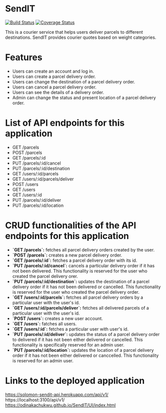 # SendIT

[![Build Status](https://travis-ci.org/ODINAKACHUKWU/SendIT.svg?branch=develop)](https://travis-ci.org/ODINAKACHUKWU/SendIT)
[![Coverage Status](https://coveralls.io/repos/github/ODINAKACHUKWU/SendIT/badge.svg?branch=develop)](https://coveralls.io/github/ODINAKACHUKWU/SendIT?branch=develop)

This is a courier service that helps users deliver parcels to different destinations. SendIT provides courier quotes based on weight categories.

# Features

<ul>
  <li>Users can create an account and log in.</li>
  <li>Users can create a parcel delivery order.</li>
  <li>Users can change the destination of a parcel delivery order.</li>
  <li>Users can cancel a parcel delivery order.</li>
  <li>Users can see the details of a delivery order.</li>
  <li>Admin can change the status and present location of a parcel delivery order.</li>
</ul>

# List of API endpoints for this application 

<ul>
  <li>GET /parcels</li>
  <li>POST /parcels</li>
  <li>GET /parcels/:id</li>
  <li>PUT /parcels/:id/cancel</li>
  <li>PUT /parcels/:id/destination</li>
  <li>GET /users/:id/parcels</li>
  <li>GET /users/:id/parcels/deliver</li>
  <li>POST /users</li>
  <li>GET /users</li>
  <li>GET /users/:id</li>
  <li>PUT /parcels/:id/deliver</li>
  <li>PUT /parcels/:id/location</li>
</ul>

# CRUD functionalities of the API endpoints for this application

<ul>
  <li><b>`GET /parcels`:</b> fetches all parcel delivery orders created by the user.</li>
  <li><b>`POST /parcels`:</b> creates a new parcel delivery order.</li>
  <li><b>`GET /parcels/:id`:</b> fetches a parcel delivery order with its id.</li>
  <li><b>`PUT /parcels/:id/cancel`:</b> cancels a particular delivery order if it has not been delivered. This functionality is reserved for the user who created the parcel delivery orer.</li>
  <li><b>`PUT /parcels/:id/destination`:</b> updates the destination of a parcel delivery order if it has not been delivered or cancelled. This functionality is reserved for the user who created the parcel delivery order.</li>
  <li><b>`GET /users/:id/parcels`:</b> fetches all parcel delivery orders by a particular user with the user's id.</li>
  <li><b>`GET /users/:id/parcels/deliver`:</b> fetches all delivered parcels of a particular user with the user's id.</li>
  <li><b>`POST /users`:</b> creates a new user account.</li>
  <li><b>`GET /users`:</b> fatches all users.</li>
  <li><b>`GET /users/:id`:</b> fetches a particular user with user's id.</li>
  <li><b>`PUT /parcels/:id/deliver`:</b> updates the status of a parcel delivery order to delivered if it has not been either delivered or cancelled. This functionality is specifically reserved for an admin user.</li>
  <li><b>`PUT /parcels/:id/location`:</b> updates the location of a parcel delivery order if it has not been either delivered or canccelled. This functionality is reserved for an admin user.</li>
</ul>



# Links to the deployed application

https://solomon-sendit-api.herokuapp.com/api/v1/
https://localhost:3100/api/v1/
https://odinakachukwu.github.io/SendIT/UI/index.html

